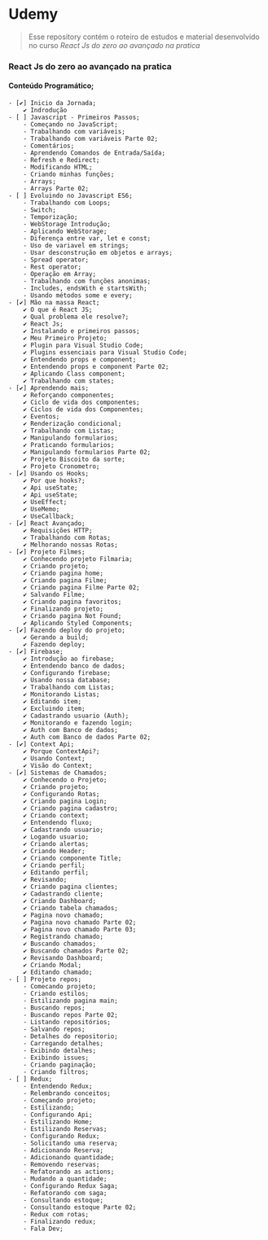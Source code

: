 #  Udemy
> Esse repository contém o roteiro de estudos e material desenvolvido no curso _React Js do zero ao avançado na pratica_

### React Js do zero ao avançado na pratica
#### Conteúdo Programático;
    - [✔] Inicio da Jornada;
        ✔ Indrodução
    - [ ] Javascript - Primeiros Passos;
        - Começando no JavaScript;
        - Trabalhando com variáveis;
        - Trabalhando com variáveis Parte 02;
        - Comentários;
        - Aprendendo Comandos de Entrada/Saída;
        - Refresh e Redirect;
        - Modificando HTML;
        - Criando minhas funções;
        - Arrays;
        - Arrays Parte 02;
    - [ ] Evoluindo no Javascript ES6;
        - Trabalhando com Loops;
        - Switch;
        - Temporização;
        - WebStorage Introdução;
        - Aplicando WebStorage;
        - Diferença entre var, let e const;
        - Uso de variavel em strings;
        - Usar desconstrução em objetos e arrays;
        - Spread operator;
        - Rest operator;
        - Operação em Array;
        - Trabalhando com funções anonimas;
        - Includes, endsWith e startsWith;
        - Usando métodos some e every;
    - [✔] Mão na massa React;
        ✔ O que é React JS;
        ✔ Qual problema ele resolve?;
        ✔ React Js;
        ✔ Instalando e primeiros passos;
        ✔ Meu Primeiro Projeto;
        ✔ Plugin para Visual Studio Code;
        ✔ Plugins essenciais para Visual Studio Code;
        ✔ Entendendo props e component;
        ✔ Entendendo props e component Parte 02;
        ✔ Aplicando Class component;
        ✔ Trabalhando com states;
    - [✔] Aprendendo mais;
        ✔ Reforçando componentes;
        ✔ Ciclo de vida dos componentes;
        ✔ Ciclos de vida dos Componentes;
        ✔ Eventos;
        ✔ Renderização condicional;
        ✔ Trabalhando com Listas;
        ✔ Manipulando formularios;
        ✔ Praticando formularios;
        ✔ Manipulando formularios Parte 02;
        ✔ Projeto Biscoito da sorte;
        ✔ Projeto Cronometro;
    - [✔] Usando os Hooks;
        ✔ Por que hooks?;
        ✔ Api useState;
        ✔ Api useState;
        ✔ UseEffect;
        ✔ UseMemo;
        ✔ UseCallback;
    - [✔] React Avançado;
        ✔ Requisições HTTP;
        ✔ Trabalhando com Rotas;
        ✔ Melhorando nossas Rotas;
    - [✔] Projeto Filmes;
        ✔ Conhecendo projeto Filmaria;
        ✔ Criando projeto;
        ✔ Criando pagina home;
        ✔ Criando pagina Filme;
        ✔ Criando pagina Filme Parte 02;
        ✔ Salvando Filme;
        ✔ Criando pagina favoritos;
        ✔ Finalizando projeto;
        ✔ Criando pagina Not Found;
        ✔ Aplicando Styled Components;
    - [✔] Fazendo deploy do projeto;
        ✔ Gerando a build;
        ✔ Fazendo deploy;
    - [✔] Firebase;
        ✔ Introdução ao firebase;
        ✔ Entendendo banco de dados;
        ✔ Configurando firebase;
        ✔ Usando nossa database;
        ✔ Trabalhando com Listas;
        ✔ Monitorando Listas;
        ✔ Editando item;
        ✔ Excluindo item;
        ✔ Cadastrando usuario (Auth);
        ✔ Monitorando e fazendo login;
        ✔ Auth com Banco de dados;
        ✔ Auth com Banco de dados Parte 02;
    - [✔] Context Api;
        ✔ Porque ContextApi?;
        ✔ Usando Context;
        ✔ Visão do Context;
    - [✔] Sistemas de Chamados;
        ✔ Conhecendo o Projeto;
        ✔ Criando projeto;
        ✔ Configurando Rotas;
        ✔ Criando pagina Login;
        ✔ Criando pagina cadastro;
        ✔ Criando context;
        ✔ Entendendo fluxo;
        ✔ Cadastrando usuario;
        ✔ Logando usuario;
        ✔ Criando alertas;
        ✔ Criando Header;
        ✔ Criando componente Title;
        ✔ Criando perfil;
        ✔ Editando perfil;
        ✔ Revisando;
        ✔ Criando pagina clientes;
        ✔ Cadastrando cliente;
        ✔ Criando Dashboard;
        ✔ Criando tabela chamados;
        ✔ Pagina novo chamado;
        ✔ Pagina novo chamado Parte 02;
        ✔ Pagina novo chamado Parte 03;
        ✔ Registrando chamado;
        ✔ Buscando chamados;
        ✔ Buscando chamados Parte 02;
        ✔ Revisando Dashboard;
        ✔ Criando Modal;
        ✔ Editando chamado;
    - [ ] Projeto repos;
        - Comecando projeto;
        - Criando estilos;
        - Estilizando pagina main;
        - Buscando repos;
        - Buscando repos Parte 02;
        - Listando repositórios;
        - Salvando repos;
        - Detalhes do repositorio;
        - Carregando detalhes;
        - Exibindo detalhes;
        - Exibindo issues;
        - Criando paginação;
        - Criando filtros;
    - [ ] Redux;
        - Entendendo Redux;
        - Relembrando conceitos;
        - Começando projeto;
        - Estilizando;
        - Configurando Api;
        - Estilizando Home;
        - Estilizando Reservas;
        - Configurando Redux;
        - Solicitando uma reserva;
        - Adicionando Reserva;
        - Adicionando quantidade;
        - Removendo reservas;
        - Refatorando as actions;
        - Mudando a quantidade;
        - Configurando Redux Saga;
        - Refatorando com saga;
        - Consultando estoque;
        - Consultando estoque Parte 02;
        - Redux com rotas;
        - Finalizando redux;
        - Fala Dev;

